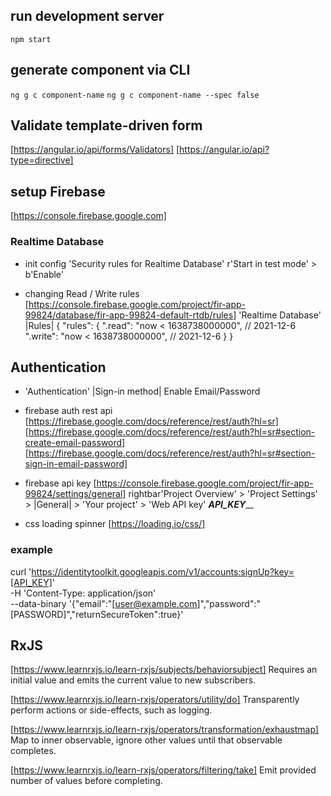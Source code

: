 ## run development server
`npm start`

## generate component via CLI
`ng g c component-name`
`ng g c component-name --spec false`

## Validate template-driven form
[https://angular.io/api/forms/Validators]
[https://angular.io/api?type=directive]


## setup Firebase
[https://console.firebase.google.com]

### Realtime Database
- init config
'Security rules for Realtime Database'
r'Start in test mode' > b'Enable'

- changing Read / Write rules
[https://console.firebase.google.com/project/fir-app-99824/database/fir-app-99824-default-rtdb/rules]
'Realtime Database'
|Rules|
{
  "rules": {
    ".read": "now < 1638738000000",  // 2021-12-6
    ".write": "now < 1638738000000",  // 2021-12-6
  }
}

## Authentication 
- 'Authentication'
|Sign-in method| 
Enable Email/Password

- firebase auth rest api
[https://firebase.google.com/docs/reference/rest/auth?hl=sr]
[https://firebase.google.com/docs/reference/rest/auth?hl=sr#section-create-email-password]
[https://firebase.google.com/docs/reference/rest/auth?hl=sr#section-sign-in-email-password]

- firebase api key
[https://console.firebase.google.com/project/fir-app-99824/settings/general]
rightbar'Project Overview' >
'Project Settings' > |General| > 'Your project' > 'Web API key'       _____________________________API_KEY_______________________________

- css loading spinner
[https://loading.io/css/]


### example 
curl 'https://identitytoolkit.googleapis.com/v1/accounts:signUp?key=[API_KEY]' \
-H 'Content-Type: application/json' \
--data-binary '{"email":"[user@example.com]","password":"[PASSWORD]","returnSecureToken":true}'

## RxJS
[https://www.learnrxjs.io/learn-rxjs/subjects/behaviorsubject]
Requires an initial value and emits the current value to new subscribers.

[https://www.learnrxjs.io/learn-rxjs/operators/utility/do]
Transparently perform actions or side-effects, such as logging.

[https://www.learnrxjs.io/learn-rxjs/operators/transformation/exhaustmap]
Map to inner observable, ignore other values until that observable completes.

[https://www.learnrxjs.io/learn-rxjs/operators/filtering/take]
Emit provided number of values before completing.